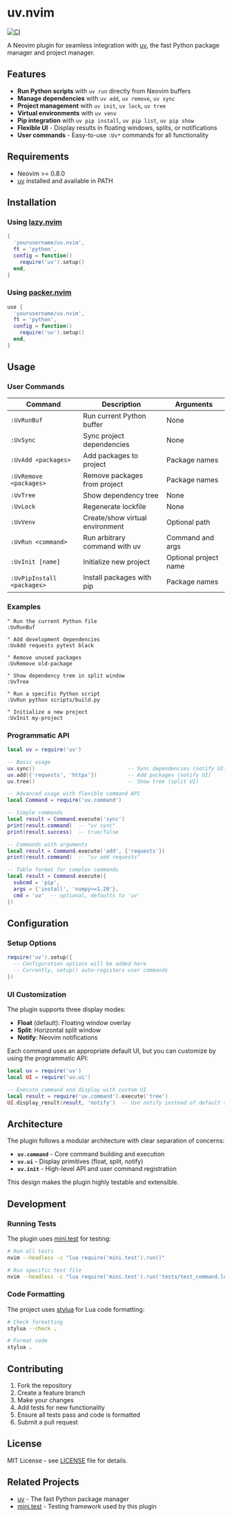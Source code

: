 # uv.nvim

[![CI](https://github.com/yourusername/uv.nvim/actions/workflows/ci.yml/badge.svg)](https://github.com/yourusername/uv.nvim/actions/workflows/ci.yml)

A Neovim plugin for seamless integration with [uv](https://github.com/astral-sh/uv), the fast Python package manager and project manager.

## Features

- **Run Python scripts** with `uv run` directly from Neovim buffers
- **Manage dependencies** with `uv add`, `uv remove`, `uv sync`
- **Project management** with `uv init`, `uv lock`, `uv tree`
- **Virtual environments** with `uv venv`
- **Pip integration** with `uv pip install`, `uv pip list`, `uv pip show`
- **Flexible UI** - Display results in floating windows, splits, or notifications
- **User commands** - Easy-to-use `:Uv*` commands for all functionality

## Requirements

- Neovim >= 0.8.0
- [uv](https://github.com/astral-sh/uv) installed and available in PATH

## Installation

### Using [lazy.nvim](https://github.com/folke/lazy.nvim)

```lua
{
  'yourusername/uv.nvim',
  ft = 'python',
  config = function()
    require('uv').setup()
  end,
}
```

### Using [packer.nvim](https://github.com/wbthomason/packer.nvim)

```lua
use {
  'yourusername/uv.nvim',
  ft = 'python',
  config = function()
    require('uv').setup()
  end,
}
```

## Usage

### User Commands

| Command | Description | Arguments |
|---------|-------------|-----------|
| `:UvRunBuf` | Run current Python buffer | None |
| `:UvSync` | Sync project dependencies | None |
| `:UvAdd <packages>` | Add packages to project | Package names |
| `:UvRemove <packages>` | Remove packages from project | Package names |
| `:UvTree` | Show dependency tree | None |
| `:UvLock` | Regenerate lockfile | None |
| `:UvVenv` | Create/show virtual environment | Optional path |
| `:UvRun <command>` | Run arbitrary command with uv | Command and args |
| `:UvInit [name]` | Initialize new project | Optional project name |
| `:UvPipInstall <packages>` | Install packages with pip | Package names |

### Examples

```vim
" Run the current Python file
:UvRunBuf

" Add development dependencies
:UvAdd requests pytest black

" Remove unused packages
:UvRemove old-package

" Show dependency tree in split window
:UvTree

" Run a specific Python script
:UvRun python scripts/build.py

" Initialize a new project
:UvInit my-project
```

### Programmatic API

```lua
local uv = require('uv')

-- Basic usage
uv.sync()                              -- Sync dependencies (notify UI)
uv.add({'requests', 'httpx'})          -- Add packages (notify UI)
uv.tree()                              -- Show tree (split UI)

-- Advanced usage with flexible command API
local Command = require('uv.command')

-- Simple commands
local result = Command.execute('sync')
print(result.command)  -- "uv sync"
print(result.success)  -- true/false

-- Commands with arguments
local result = Command.execute('add', {'requests'})
print(result.command)  -- "uv add requests"

-- Table format for complex commands
local result = Command.execute({
  subcmd = 'pip',
  args = {'install', 'numpy>=1.20'},
  cmd = 'uv'  -- optional, defaults to 'uv'
})
```

## Configuration

### Setup Options

```lua
require('uv').setup({
  -- Configuration options will be added here
  -- Currently, setup() auto-registers user commands
})
```

### UI Customization

The plugin supports three display modes:

- **Float** (default): Floating window overlay
- **Split**: Horizontal split window  
- **Notify**: Neovim notifications

Each command uses an appropriate default UI, but you can customize by using the programmatic API:

```lua
local uv = require('uv')
local UI = require('uv.ui')

-- Execute command and display with custom UI
local result = require('uv.command').execute('tree')
UI.display_result(result, 'notify')  -- Use notify instead of default split
```

## Architecture

The plugin follows a modular architecture with clear separation of concerns:

- **`uv.command`** - Core command building and execution
- **`uv.ui`** - Display primitives (float, split, notify)  
- **`uv.init`** - High-level API and user command registration

This design makes the plugin highly testable and extensible.

## Development

### Running Tests

The plugin uses [mini.test](https://github.com/echasnovski/mini.test) for testing:

```bash
# Run all tests
nvim --headless -c "lua require('mini.test').run()"

# Run specific test file
nvim --headless -c "lua require('mini.test').run('tests/test_command.lua')"
```

### Code Formatting

The project uses [stylua](https://github.com/JohnnyMorganz/StyLua) for Lua code formatting:

```bash
# Check formatting
stylua --check .

# Format code
stylua .
```

## Contributing

1. Fork the repository
2. Create a feature branch
3. Make your changes
4. Add tests for new functionality
5. Ensure all tests pass and code is formatted
6. Submit a pull request

## License

MIT License - see [LICENSE](LICENSE) file for details.

## Related Projects

- [uv](https://github.com/astral-sh/uv) - The fast Python package manager
- [mini.test](https://github.com/echasnovski/mini.test) - Testing framework used by this plugin